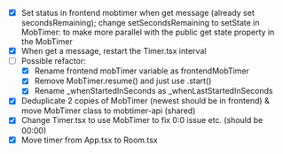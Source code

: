 - [x] Set status in frontend mobtimer when get message (already set secondsRemaining); change setSecondsRemaining to setState in MobTimer: to make more parallel with the public get state property in the MobTimer
- [x] When get a message, restart the Timer.tsx interval
- [ ] Possible refactor:
  - [x] Rename frontend mobTimer variable as frontendMobTimer
  - [x] Remove MobTimer.resume() and just use .start()
  - [x] Rename \_whenStartedInSeconds as \_whenLastStartedInSeconds
- [x] Deduplicate 2 copies of MobTimer (newest should be in frontend) & move MobTimer class to mobtimer-api (shared)
- [x] Change Timer.tsx to use MobTimer to fix 0:0 issue etc. (should be 00:00)
- [x] Move timer from App.tsx to Room.tsx
